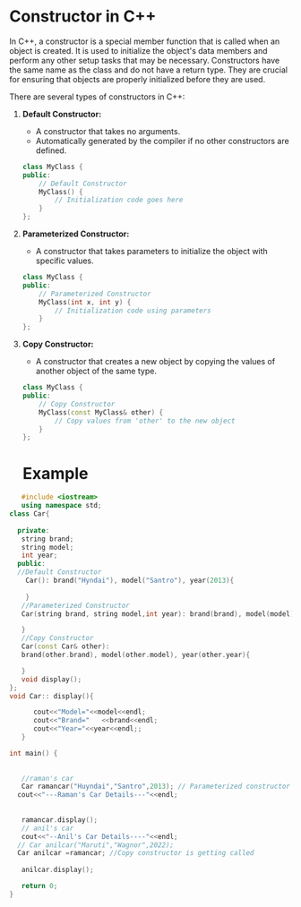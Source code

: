 # Constructor in C++
In C++, a constructor is a special member function that is called when an object is created. It is used to initialize the object's data members and perform any other setup tasks that may be necessary. Constructors have the same name as the class and do not have a return type. They are crucial for ensuring that objects are properly initialized before they are used.

There are several types of constructors in C++:

1. **Default Constructor:**
   - A constructor that takes no arguments.
   - Automatically generated by the compiler if no other constructors are defined.

   ```cpp
   class MyClass {
   public:
       // Default Constructor
       MyClass() {
           // Initialization code goes here
       }
   };
   ```

2. **Parameterized Constructor:**
   - A constructor that takes parameters to initialize the object with specific values.

   ```cpp
   class MyClass {
   public:
       // Parameterized Constructor
       MyClass(int x, int y) {
           // Initialization code using parameters
       }
   };
   ```

3. **Copy Constructor:**
   - A constructor that creates a new object by copying the values of another object of the same type.

   ```cpp
   class MyClass {
   public:
       // Copy Constructor
       MyClass(const MyClass& other) {
           // Copy values from 'other' to the new object
       }
   };
   ```

   # Example
```cpp
   #include <iostream>
   using namespace std;
class Car{
   
  private:
   string brand;
   string model;
   int year;
  public:
  //Default Constructor
    Car(): brand("Hyndai"), model("Santro"), year(2013){
    
    }
   //Parameterized Constructor 
   Car(string brand, string model,int year): brand(brand), model(model), year(year){

   }
   //Copy Constructor
   Car(const Car& other): 
   brand(other.brand), model(other.model), year(other.year){

   }
   void display();
};
void Car:: display(){

      cout<<"Model="<<model<<endl;
      cout<<"Brand="   <<brand<<endl;
      cout<<"Year="<<year<<endl;;
   }

int main() {
  
   
   //raman's car
   Car ramancar("Huyndai","Santro",2013); // Parameterized constructor is called
  cout<<"---Raman's Car Details---"<<endl;
   
   
   ramancar.display();
   // anil's car
   cout<<"--Anil's Car Details----"<<endl;
  // Car anilcar("Maruti","Wagnor",2022);
  Car anilcar =ramancar; //Copy constructor is getting called
  
   anilcar.display();

   return 0;
}

   ```

